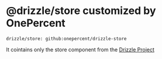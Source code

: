 # @drizzle/store customized by OnePercent

`drizzle/store: github:onepercent/drizzle-store`

It cointains only the store component from the [Drizzle Project]('https://github.com/trufflesuite/drizzle')
